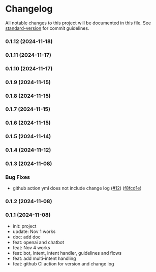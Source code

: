 # Changelog

All notable changes to this project will be documented in this file. See [standard-version](https://github.com/conventional-changelog/standard-version) for commit guidelines.

### 0.1.12 (2024-11-18)

### 0.1.11 (2024-11-17)

### 0.1.10 (2024-11-17)

### 0.1.9 (2024-11-15)

### 0.1.8 (2024-11-15)

### 0.1.7 (2024-11-15)

### 0.1.6 (2024-11-15)

### 0.1.5 (2024-11-14)

### 0.1.4 (2024-11-12)

### 0.1.3 (2024-11-08)


### Bug Fixes

* github action yml does not include change log ([#12](https://github.com/bobbylkchao/blueprint/issues/12)) ([f8fcd1e](https://github.com/bobbylkchao/blueprint/commit/f8fcd1e36951eb7570685671e47d3f6f9ec0c0be))

### 0.1.2 (2024-11-08)

### 0.1.1 (2024-11-08)
- init: project
- update: Nov 1 works
- doc: add doc
- feat: openai and chatbot
- feat: Nov 4 works
- feat: bot, intent, intent handler, guidelines and flows
- feat: add multi-intent handling
- feat: github CI action for version and change log
